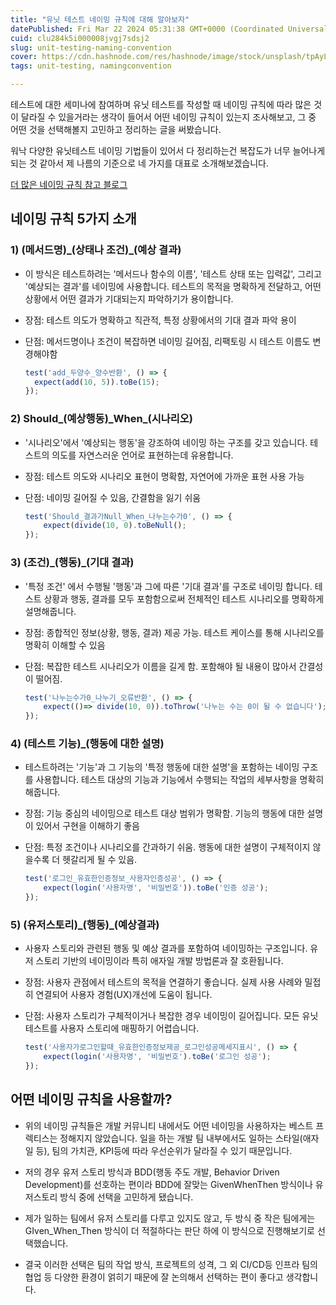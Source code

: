 ```yaml
---
title: "유닛 테스트 네이밍 규칙에 대해 알아보자"
datePublished: Fri Mar 22 2024 05:31:38 GMT+0000 (Coordinated Universal Time)
cuid: clu284k5i000008jvgj7sdsj2
slug: unit-testing-naming-convention
cover: https://cdn.hashnode.com/res/hashnode/image/stock/unsplash/tpAyLp9Ro50/upload/1af062a6241e6ad4caac03fa65cec6f8.jpeg
tags: unit-testing, namingconvention

---
```


테스트에 대한 세미나에 참여하며 유닛 테스트를 작성할 때 네이밍 규칙에 따라 많은 것이 달라질 수 있을거라는 생각이 들어서 어떤 네이밍 규칙이 있는지 조사해보고, 그 중 어떤 것을 선택해볼지 고민하고 정리하는 글을 써봤습니다.

워낙 다양한 유닛테스트 네이밍 기법들이 있어서 다 정리하는건 복잡도가 너무 늘어나게 되는 것 같아서 제 나름의 기준으로 네 가지를 대표로 소개해보겠습니다.

[더 많은 네이밍 규칙 참고 블로그](https://it-is-mine.tistory.com/3)

## 네이밍 규칙 5가지 소개

### 1) (메서드명)\_(상태나 조건)\_(예상 결과)

* 이 방식은 테스트하려는 '메서드나 함수의 이름', '테스트 상태 또는 입력값', 그리고 '예상되는 결과'를 네이밍에 사용합니다. 테스트의 목적을 명확하게 전달하고, 어떤 상황에서 어떤 결과가 기대되는지 파악하기가 용이합니다.
    
* 장점: 테스트 의도가 명확하고 직관적, 특정 상황에서의 기대 결과 파악 용이
    
* 단점: 메서드명이나 조건이 복잡하면 네이밍 길어짐, 리팩토링 시 테스트 이름도 변경해야함
    
    ```javascript
    test('add_두양수_양수반환', () => {
      expect(add(10, 5)).toBe(15);
    });
    ```
    

### 2) Should\_(예상행동)\_When\_(시나리오)

* '시나리오'에서 '예상되는 행동'을 강조하여 네이밍 하는 구조를 갖고 있습니다. 테스트의 의도를 자연스러운 언어로 표현하는데 유용합니다.
    
* 장점: 테스트 의도와 시나리오 표현이 명확함, 자연어에 가까운 표현 사용 가능
    
* 단점: 네이밍 길어질 수 있음, 간결함을 잃기 쉬움
    
    ```javascript
    test('Should_결과가Null_When_나누는수가0', () => {
        expect(divide(10, 0).toBeNull();
    });
    ```
    

### 3) (조건)\_(행동)\_(기대 결과)

* '특정 조건' 에서 수행될 '행동'과 그에 따른 '기대 결과'를 구조로 네이밍 합니다. 테스트 상황과 행동, 결과를 모두 포함함으로써 전체적인 테스트 시나리오를 명확하게 설명해줍니다.
    
* 장점: 종합적인 정보(상황, 행동, 결과) 제공 가능. 테스트 케이스를 통해 시나리오를 명확히 이해할 수 있음
    
* 단점: 복잡한 테스트 시나리오가 이름을 길게 함. 포함해야 될 내용이 많아서 간결성이 떨어짐.
    
    ```javascript
    test('나누는수가0_나누기_오류반환', () => {
        expect(()=> divide(10, 0)).toThrow('나누는 수는 0이 될 수 없습니다');
    });
    ```
    

### 4) (테스트 기능)\_(행동에 대한 설명)

* 테스트하려는 '기능'과 그 기능의 '특정 행동에 대한 설명'을 포함하는 네이밍 구조를 사용합니다. 테스트 대상의 기능과 기능에서 수행되는 작업의 세부사항을 명확히 해줍니다.
    
* 장점: 기능 중심의 네이밍으로 테스트 대상 범위가 명확함. 기능의 행동에 대한 설명이 있어서 구현을 이해하기 좋음
    
* 단점: 특정 조건이나 시나리오를 간과하기 쉬움. 행동에 대한 설명이 구체적이지 않을수록 더 헷갈리게 될 수 있음.
    
    ```javascript
    test('로그인_유효한인증정보_사용자인증성공', () => {
        expect(login('사용자명', '비밀번호')).toBe('인증 성공');
    });
    ```
    

### 5) (유저스토리)\_(행동)\_(예상결과)

* 사용자 스토리와 관련된 행동 및 예상 결과를 포함하여 네이밍하는 구조입니다. 유저 스토리 기반의 네이밍이라 특히 애자일 개발 방법론과 잘 호환됩니다.
    
* 장점: 사용자 관점에서 테스트의 목적을 연결하기 좋습니다. 실제 사용 사례와 밀접히 연결되어 사용자 경험(UX)개선에 도움이 됩니다.
    
* 단점: 사용자 스토리가 구체적이거나 복잡한 경우 네이밍이 길어집니다. 모든 유닛 테스트를 사용자 스토리에 매핑하기 어렵습니다.
    
    ```javascript
    test('사용자가로그인할때_유효한인증정보제공_로그인성공메세지표시', () => {
        expect(login('사용자명', '비밀번호').toBe('로그인 성공');
    });
    ```
    

## 어떤 네이밍 규칙을 사용할까?

* 위의 네이밍 규칙들은 개발 커뮤니티 내에서도 어떤 네이밍을 사용하자는 베스트 프렉티스는 정해지지 않았습니다. 일을 하는 개발 팀 내부에서도 일하는 스타일(애자일 등), 팀의 가치관, KPI등에 따라 우선순위가 달라질 수 있기 때문입니다.
    
* 저의 경우 유저 스토리 방식과 BDD(행동 주도 개발, Behavior Driven Development)를 선호하는 편이라 BDD에 잘맞는 GivenWhenThen 방식이나 유저스토리 방식 중에 선택을 고민하게 됐습니다.
    
* 제가 일하는 팀에서 유저 스토리를 다루고 있지도 않고, 두 방식 중 작은 팀에게는 GIven\_When\_Then 방식이 더 적절하다는 판단 하에 이 방식으로 진행해보기로 선택했습니다.
    
* 결국 이러한 선택은 팀의 작업 방식, 프로젝트의 성격, 그 외 CI/CD등 인프라 팀의 협업 등 다양한 환경이 얽히기 때문에 잘 논의해서 선택하는 편이 좋다고 생각합니다.